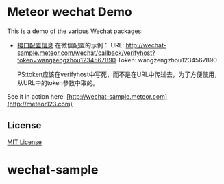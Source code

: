 # Meteor wechat Demo

This is a demo of the various [Wechat](https://mp.weixin.qq.com/) packages:


- [接口配置信息](https://github.com/jzwzz/wechat-sample/blob/master/both/wechat/wechatapi.coffee)
    在微信配置的示例：
    URL: http://wechat-sample.meteor.com/wechat/callback/verifyhost?token=wangzengzhou1234567890
    Token: wangzengzhou1234567890

    PS:token应该在verifyhost中写死，而不是在URL中传过去，为了方便使用，从URL中的token参数中取的。

See it in action here: [http://wechat-sample.meteor.com](http://meteor123.com)

## License
[MIT License](https://github.com/meteoric/demo/blob/master/LICENSE)
# wechat-sample
